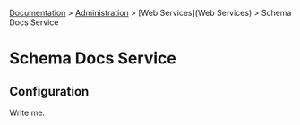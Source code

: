 [Documentation](.) > [Administration](Administration) > [Web Services](Web Services) > Schema Docs Service

# Schema Docs Service

## Configuration

Write me.
